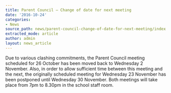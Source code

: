 ```yaml
---
title: Parent Council – Change of date for next meeting
date: '2016-10-24'
categories:
- News
source_path: news/parent-council-change-of-date-for-next-meeting/index.html
extracted_mode: article
author: admin
layout: news_article
---
```

Due to various clashing commitments, the Parent Council meeting scheduled for 26 October has been moved back to Wednesday 2 November. Also, in order to allow sufficient time between this meeting and the next, the originally scheduled meeting for Wednesday 23 November has been postponed until Wednesday 30 November. Both meetings will take place from 7pm to 8.30pm in the school staff room.
